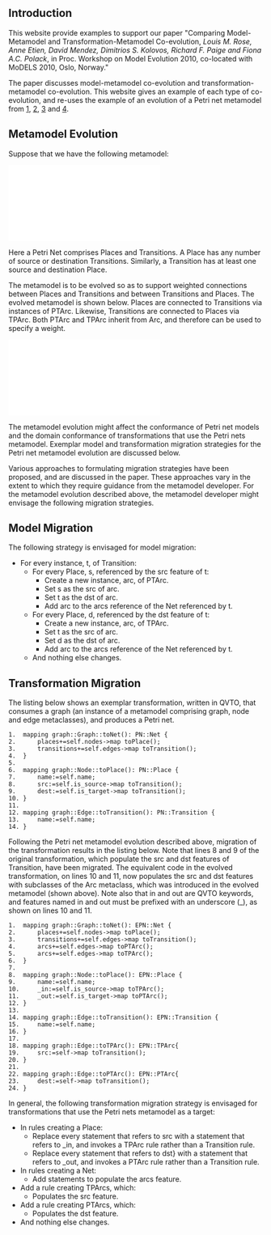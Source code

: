 ## Introduction

This website provide examples to support our paper "Comparing Model-Metamodel and Transformation-Metamodel Co-evolution, *Louis M. Rose, Anne Etien, David Mendez, Dimitrios S. Kolovos, Richard F. Paige and Fiona A.C. Polack*, in Proc. Workshop on Model Evolution 2010, co-located with MoDELS 2010, Oslo, Norway."

The paper discusses model-metamodel co-evolution and transformation-metamodel co-evolution. This website gives an example of each type of co-evolution, and re-uses the example of an evolution of a Petri net metamodel from [1][cicchetti], [2][garces], [3][rose] and [4][wachsmuth]. 

## Metamodel Evolution

Suppose that we have the following metamodel:

![Original Petri nets metamodel](raw/master/before.pdf)

Here a Petri Net comprises Places and Transitions. A Place has any number of source or destination Transitions. Similarly, a Transition has at least one source and destination Place. 

The metamodel is to be evolved so as to support weighted connections between Places and Transitions and between Transitions and Places. The evolved metamodel is shown below. Places are connected to Transitions via instances of PTArc. Likewise, Transitions are connected to Places via TPArc. Both PTArc and TPArc inherit from Arc, and therefore can be used to specify a weight.

![Evolved Petri nets metamodel](raw/master/after.pdf)

The metamodel evolution might affect the conformance of Petri net models and the domain conformance of transformations that use the Petri nets metamodel. Exemplar model and transformation migration strategies for the Petri net metamodel evolution are discussed below.

Various approaches to formulating migration strategies have been proposed, and are discussed in the paper. These approaches vary in the extent to which they require guidance from the metamodel developer. For the metamodel evolution described above, the metamodel developer might envisage the following migration strategies.


## Model Migration
The following strategy is envisaged for model migration:

* For every instance, t, of Transition: 
  * For every Place, s, referenced by the src feature of t: 
      * Create a new instance, arc, of PTArc. 
      * Set s as the src of arc. 
      * Set t as the dst of arc. 
      * Add arc to the arcs reference of the Net referenced by t.
  * For every Place, d, referenced by the dst feature of t: 
      * Create a new instance, arc, of TPArc. 
      * Set t as the src of arc. 
      * Set d as the dst of arc. 
      * Add arc to the arcs reference of the Net referenced by t.
  * And nothing else changes.


## Transformation Migration
The listing below shows an exemplar transformation, written in QVTO, that consumes a graph (an instance of a metamodel comprising graph, node and edge metaclasses), and produces a Petri net.

    1.  mapping graph::Graph::toNet(): PN::Net {
    2.  	places+=self.nodes->map toPlace();
    3.  	transitions+=self.edges->map toTransition();	
    4.  }
    5. 
    6.  mapping graph::Node::toPlace(): PN::Place {
    7.  	name:=self.name;
    8.  	src:=self.is_source->map toTransition();
    9.  	dest:=self.is_target->map toTransition();
    10. }
    11. 
    12. mapping graph::Edge::toTransition(): PN::Transition {
    13.     name:=self.name;
    14. }

Following the Petri net metamodel evolution described above, migration of the transformation results in the listing below. Note that lines 8 and 9 of the original transformation, which populate the src and dst features of Transition, have been migrated. The equivalent code in the evolved transformation, on lines 10 and 11, now populates the src and dst features with subclasses of the Arc metaclass, which was introduced in the evolved metamodel (shown above). Note also that in and out are QVTO keywords, and features named in and out must be prefixed with an underscore (\_), as shown on lines 10 and 11.

    1.  mapping graph::Graph::toNet(): EPN::Net {
    2.      places+=self.nodes->map toPlace();
    3.      transitions+=self.edges->map toTransition();
    4.      arcs+=self.edges->map toPTArc();
    5.      arcs+=self.edges->map toTPArc();
    6.  }
    7.
    8.  mapping graph::Node::toPlace(): EPN::Place {
    9.      name:=self.name;
    10.	    _in:=self.is_source->map toTPArc();
    11.	    _out:=self.is_target->map toPTArc();
    12. }
    13.
    14. mapping graph::Edge::toTransition(): EPN::Transition {
    15.     name:=self.name;
    16. }
    17. 
    18. mapping graph::Edge::toTPArc(): EPN::TPArc{
    19.     src:=self->map toTransition();
    20. }
    21.
    22. mapping graph::Edge::toPTArc(): EPN::PTArc{
    23.     dest:=self->map toTransition();
    24. }


In general, the following transformation migration strategy is envisaged for transformations that use the Petri nets metamodel as a target:

* In rules creating a Place: 
  * Replace every statement that refers to src with a statement that refers to \_in, and invokes a TPArc rule rather than a Transition rule.
  * Replace every statement that refers to dst} with a statement that refers to \_out, and invokes a PTArc rule rather than a Transition rule.
* In rules creating a Net: 
  * Add statements to populate the arcs feature.
* Add a rule creating TPArcs, which:
  * Populates the src feature. 
* Add a rule creating PTArcs, which:
  * Populates the dst feature.
* And nothing else changes.
	

[cicchetti]: http://dx.doi.org/10.1109/EDOC.2008.44  "A. Cicchetti, D. DiRuscio, R. Eramo, and A.Pierantonio. Automating co-evolution in MDE. In Proc. EDOC, 2008."
[garces]: http://dx.doi.org/10.1007/978-3-642-02674-4_4  "K. Garces, F. Jouault, P. Cointe, and J. Bezivin. Managing model adaptation by precise detection of metamodel changes. In Proc. ECMDA-FA, 2009."
[rose]: http://dx.doi.org/10.1007/978-3-642-13688-7_13  "L.M. Rose, D.S. Kolovos, R.F. Paige, and F.A.C. Polack. Model migration with Epsilon Flock. In Proc. ICMT, 2010."
[wachsmuth]: http://dx.doi.org/10.1007/978-3-540-73589-2_28  "G. Wachsmuth, Metamodel Adaptation and Model Co-adaptation. In Proc. ECOOP, 2007"